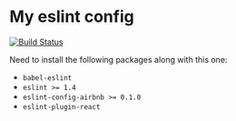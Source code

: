 # My eslint config

[![Build Status](https://travis-ci.org/golmansax/eslint-config-golmansax.svg?branch=master)](https://travis-ci.org/golmansax/eslint-config-golmansax)

Need to install the following packages along with this one:
* `babel-eslint`
* `eslint >= 1.4`
* `eslint-config-airbnb >= 0.1.0`
* `eslint-plugin-react`
